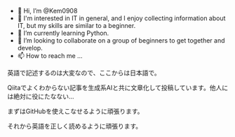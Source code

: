 - 👋 Hi, I’m @Kem0908
- 👀 I'm interested in IT in general, and I enjoy collecting information about IT, but my skills are similar to a beginner.
- 🌱 I’m currently learning Python.
- 💞️ I’m looking to collaborate on a group of beginners to get together and develop.
- 📫 How to reach me ...

<!---
Kem0908/Kem0908 is a ✨ special ✨ repository because its `README.md` (this file) appears on your GitHub profile.
You can click the Preview link to take a look at your changes.
--->

英語で記述するのは大変なので、ここからは日本語で。

Qiitaでよくわからない記事を生成系AIと共に文章化して投稿しています。他人には絶対に役にたなない...

まずはGitHubを使えこなせるように頑張ります。

それから英語を正しく読めるように頑張ります。
